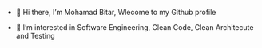 * 👋 Hi there, I’m Mohamad Bitar, Wlecome to my Github profile
- 👀 I’m interested in Software Engineering, Clean Code, Clean Architecute and Testing 


<!---
mhdbitar-bit/mhdbitar-bit is a ✨ special ✨ repository because its `README.md` (this file) appears on your GitHub profile.
You can click the Preview link to take a look at your changes.
--->
